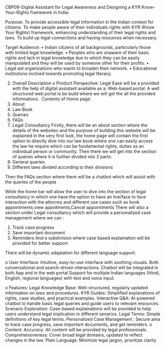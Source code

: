 CBP08-Digital Assistant for Legal Awareness and Designing a KYR Know-Your-Rights framework in India:



Purpose:
To provide accessible legal information in the Indian context for citizens.
To make people aware of their individuals rights with KYR (Know Your Rights) framework, enhancing understanding of their legal rights and laws.
To build up legal connections and having resources when necessary.

Target Audience:
•	Indian citizens of all backgrounds, particularly those with limited legal knowledge.
•	Peoples who are unaware of their basic rights and lack in legal knowledge due to which they can be easily manipulated and they will be used by someone other for their profits.
•	Legal aid organizations who wants to broaden their network.
•	Educational institutions inclined towards promoting legal literacy.

2. Overall Description
o	Product Perspective: Legal Ease will be a provided with the help of digital assistant available as a:
Web-based portal:
A well structured web portal is be build where we will get the all the provided informations . 
Contents of Home page:
1.	About
2.	Law Book
3.	Queries
4.	FAQs
5.	Legal Consultancy
Firstly, there will be an about section where the details of the websites and the purpose of building this website will be explained
In the very first look, the home page will contain the first option to directly dive into our law book where one can easily access the law he require which can be fundamental rights, duties as an individual person or community.
Then there we will get into the section of queries where it is further divided into 2 parts:
1.	General queries
2.	Different laws divided according to their divisions

Then the FAQs section where there will be a chatbot which will assist with the queries of the people

While the home bar will allow the user to dive into the section of legal consultancy in which one have the option to have an live/face to face interaction with the attorney and different use cases such as book appointments,view appoitments,Cancel appointments
There will also a section under Legal consultancy which will provide a personalized case management where we can :
1.	Track case progress
2.	Save important document
3.	Reminders
And a subdivision where case based explaination will be provided for better support.

There will be dynamic adaptation for different language support. 
    
o	User Interface:
Intuitive, easy-to-use interface with soothing visuals.
Both conversational and search-driven interactions.
Chatbot will be integrated in both App and in the web portal
Support for multiple Indian languages (Hindi, English, regional languages) with text and voice input.

o	Features:
Legal Knowledge Base: Well-structured, regularly updated information on laws and procedures.
KYR Guides: Simplified explanations of rights, case studies, and practical examples.
Interactive Q&A: AI-powered chatbot to handle basic legal queries and guide users to relevant resources.
Scenario Exploration: Case-based explainations will be provided to help users understand legal implication in different senarios.
Legal Terms: Simple definitions of key legal terms.
Personalized Case Management : Secure area to track case progress, save important documents, and get reminders.
o	Content:
Accuracy: All content will be provided by legal professionals.
Comprehensiveness: Cover broad legal domains, updated to reflect changes in the law.
Plain Language: Minimize legal jargon, prioritize clarity
